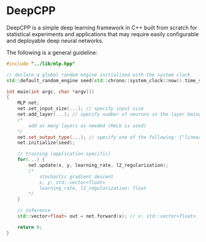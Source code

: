 # DeepCPP

DeepCPP is a simple deep learning framework in C++ built from scratch for statistical experiments and applications that may require easily configurable and deployable deep neural networks.

The following is a general guideline:

```cpp
#include "../lib/mlp.hpp"

// declare a global random engine initialized with the system clock
std::default_random_engine seed(std::chrono::system_clock::now().time_since_epoch().count());

int main(int argc, char *argv[])
{
    MLP net;
    net.set_input_size(...); // specify input size
    net.add_layer(...); // specify number of neurons in the layer being added
    /*
        add as many layers as needed (ReLU is used)
    */
    net.set_output_type(...); // specify one of the following: {"linear", "softmax"}
    net.initialize(seed);

    // training (application-specific)
    for(...) {
        net.update(x, y, learning_rate, l2_regularization);
        /*
            stochastic gradient descent
            x, y: std::vector<float>
            learning_rate, l2_regularization: float
        */
    }

    // inference
    std::vector<float> out = net.forward(x); // x: std::vector<float>

    return 0;
}
```